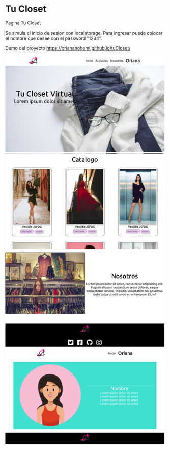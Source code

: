 # Tu Closet

Pagina Tu Closet

Se simula el inicio de sesion con localstorage. Para ingresar puede colocar el nombre que desee con el password "1234".

Demo del proyecto https://oriananohemi.github.io/tuCloset/

<kbd><img width=500 src="./img/Screen Shot 2020-08-30 at 13.03.05.png"></kbd>
<kbd><img width=500 src="./img/Screen Shot 2020-08-30 at 13.03.12.png"></kbd>
<kbd><img width=500 src="./img/Screen Shot 2020-08-30 at 13.03.24.png"></kbd>
<kbd><img width=500 src="./img/Screen Shot 2020-08-30 at 13.03.53.png"></kbd>
